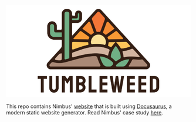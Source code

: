 ![Tumbleweed](https://raw.githubusercontent.com/tumbleweed-cdc/.github/171c43760709c6998007793df34de60e8352c56e/profile/tumbleweed_logo_rectangle.svg)

This repo contains Nimbus' [website](https://github.com/nimbusNLP/nimbus) that is built using [Docusaurus](https://docusaurus.io/), a modern static website generator.
Read Nimbus' case study [here](https://nimbusnlp.github.io/docs/introduction/).
